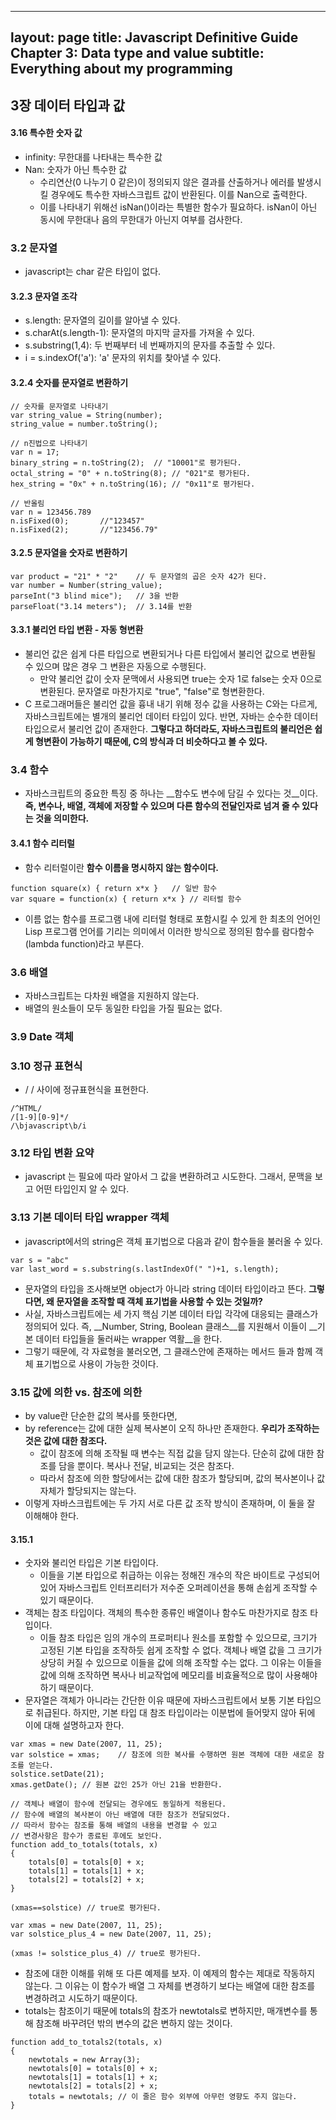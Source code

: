 
---
layout: page
title: Javascript Definitive Guide Chapter 3: Data type and value
subtitle: Everything about my programming
---

## 3장 데이터 타입과 값
#### 3.16 특수한 숫자 값
* infinity: 무한대를 나타내는 특수한 값
* Nan: 숫자가 아닌 특수한 값
	* 수리연산(0 나누기 0 같은)이 정의되지 않은 결과를 산출하거나 에러를 발생시킬 경우에도 특수한 자바스크립트 값이 반환된다. 이를 Nan으로 출력한다.
	* 이를 나타내기 위해선 isNan()이라는 특별한 함수가 필요하다. isNan이 아닌 동시에 무한대나 음의 무한대가 아닌지 여부를 검사한다.

### 3.2 문자열
* javascript는 char 같은 타입이 없다.

#### 3.2.3 문자열 조각
* s.length: 문자열의 길이를 알아낼 수 있다.
* s.charAt(s.length-1): 문자열의 마지막 글자를 가져올 수 있다.
* s.substring(1,4): 두 번째부터 네 번째까지의 문자를 추출할 수 있다.
* i = s.indexOf('a'): 'a' 문자의 위치를 찾아낼 수 있다.

#### 3.2.4 숫자를 문자열로 변환하기
~~~
// 숫자를 문자열로 나타내기
var string_value = String(number);
string_value = number.toString();

// n진법으로 나타내기
var n = 17;
binary_string = n.toString(2);	// "10001"로 평가된다.
octal_string = "0" + n.toString(8);	// "021"로 평가된다.
hex_string = "0x" + n.toString(16);	// "0x11"로 평가된다.

// 반올림
var n = 123456.789
n.isFixed(0);		//"123457"
n.isFixed(2);		//"123456.79"
~~~

#### 3.2.5 문자열을 숫자로 변환하기
~~~
var product = "21" * "2"	// 두 문자열의 곱은 숫자 42가 된다.
var number = Number(string_value);
parseInt("3 blind mice");	// 3을 반환
parseFloat("3.14 meters");	// 3.14를 반환
~~~

#### 3.3.1 불리언 타입 변환 - 자동 형변환
* 불리언 값은 쉽게 다른 타입으로 변환되거나 다른 타입에서 불리언 값으로 변환될 수 있으며 많은 경우 그 변환은 자동으로 수행된다.
	* 만약 불리언 값이 숫자 문맥에서 사용되면 true는 숫자 1로 false는 숫자 0으로 변환된다. 문자열로 마찬가지로 "true", "false"로 형변환한다.
* C 프로그래머들은 불리언 값을 흉내 내기 위해 정수 값을 사용하는 C와는 다르게, 자바스크립트에는 별개의 불리언 데이터 타입이 있다. 반면, 자바는 순수한 데이터 타입으로서 불리언 값이 존재한다.  __그렇다고 하더라도, 자바스크립트의 불리언은 쉽게 형변환이 가능하기 때문에, C의 방식과 더 비슷하다고 볼 수 있다.__

### 3.4 함수
* 자바스크립트의 중요한 특징 중 하나는 __함수도 변수에 담길 수 있다는 것__이다. __즉, 변수나, 배열, 객체에 저장할 수 있으며 다른 함수의 전달인자로 넘겨 줄 수 있다는 것을 의미한다.__

#### 3.4.1 함수 리터럴
* 함수 리터럴이란 __함수 이름을 명시하지 않는 함수이다.__

~~~
function square(x) { return x*x }	// 일반 함수
var square = function(x) { return x*x }	// 리터럴 함수
~~~
* 이름 없는 함수를 프로그램 내에 리터럴 형태로 포함시킬 수 있게 한 최초의 언어인 Lisp 프로그램 언어를 기리는 의미에서 이러한 방식으로 정의된 함수를 람다함수(lambda function)라고 부른다.

### 3.6 배열
* 자바스크립트는 다차원 배열을 지원하지 않는다.
* 배열의 원소들이 모두 동일한 타입을 가질 필요는 없다.

### 3.9 Date 객체

### 3.10 정규 표현식
* /	/ 사이에 정규표현식을 표현한다.

~~~
/^HTML/
/[1-9][0-9]*/
/\bjavascript\b/i
~~~

### 3.12 타입 변환 요약
* javascript 는 필요에 따라 알아서 그 값을 변환하려고 시도한다. 그래서, 문맥을 보고 어떤 타입인지 알 수 있다.

### 3.13 기본 데이터 타입 wrapper 객체
* javascript에서의 string은 객체 표기법으로 다음과 같이 함수들을 불러올 수 있다.

~~~
var s = "abc"
var last_word = s.substring(s.lastIndexOf(" ")+1, s.length);
~~~
* 문자열의 타입을 조사해보면 object가 아니라 string 데이터 타입이라고 뜬다. __그렇다면, 왜 문자열을 조작할 때 객체 표기법을 사용할 수 있는 것일까?__
* 사실, 자바스크립트에는 세 가지 핵심 기본 데이터 타입 각각에 대응되는 클래스가 정의되어 있다. 즉, __Number, String, Boolean 클래스__를 지원해서 이들이 __기본 데이터 타입들을 둘러싸는 wrapper 역활__을 한다.
* 그렇기 때문에, 각 자료형을 불러오면, 그 클래스안에 존재하는 메서드 들과 함께 객체 표기법으로 사용이 가능한 것이다.

### 3.15 값에 의한 vs. 참조에 의한
* by value란 단순한 값의 복사를 뜻한다면,
* by reference는 값에 대한 실제 복사본이 오직 하나만 존재한다. __우리가 조작하는 것은 값에 대한 참조다.__
	* 값이 참조에 의해 조작될 때 변수는 직접 값을 담지 않는다. 단순히 값에 대한 참조를 담을 뿐이다. 복사나 전달, 비교되는 것은 참조다.
	*  따라서 참조에 의한 할당에서는 값에 대한 참조가 할당되며, 값의 복사본이나 값 자체가 할당되지는 않는다.
* 이렇게 자바스크립트에는 두 가지 서로 다른 값 조작 방식이 존재하며, 이 둘을 잘 이해해야 한다. 

#### 3.15.1
* 숫자와 불리언 타입은 기본 타입이다.
	* 이들을 기본 타입으로 취급하는 이유는 정해진 개수의 작은 바이트로 구성되어 있어 자바스크립트 인터프리터가 저수준 오퍼레이션을 통해 손쉽게 조작할 수 있기 때문이다.
* 객체는 참조 타입이다. 객체의 특수한 종류인 배열이나 함수도 마찬가지로 참조 타입이다.
	* 이들 참조 타입은 임의 개수의 프로퍼티나 원소를 포함할 수 있으므로, 크기가 고정된 기본 타입을 조작하듯 쉽게 조작할 수 없다. 객체나 배열 값을 그 크기가 상당히 커질 수 있으므로 이들을 값에 의해 조작할 수는 없다. 그 이유는 이들을 값에 의해 조작하면 복사나 비교작업에 메모리를 비효율적으로 많이 사용해야 하기 때문이다.
* 문자열은 객체가 아니라는 간단한 이유 때문에 자바스크립트에서 보통 기본 타입으로 취급된다. 하지만, 기본 타입 대 참조 타입이라는 이분법에 들어맞지 않아 뒤에 이에 대해 설명하고자 한다.

~~~
var xmas = new Date(2007, 11, 25);
var solstice = xmas;	// 참조에 의한 복사를 수행하면 원본 객체에 대한 새로운 참조를 얻는다.
solstice.setDate(21);
xmas.getDate();	// 원본 값인 25가 아닌 21을 반환한다.

// 객체나 배열이 함수에 전달되는 경우에도 동일하게 적용된다.
// 함수에 배열의 복사본이 아닌 배열에 대한 참조가 전달되었다.
// 따라서 함수는 참조를 통해 배열의 내용을 변경할 수 있고
// 변경사항은 함수가 종료된 후에도 보인다.
function add_to_totals(totals, x)
{
	totals[0] = totals[0] + x;
	totals[1] = totals[1] + x;
	totals[2] = totals[2] + x;
}

(xmas==solstice) // true로 평가된다.

var xmas = new Date(2007, 11, 25);
var solstice_plus_4 = new Date(2007, 11, 25);

(xmas != solstice_plus_4) // true로 평가된다.
~~~

* 참조에 대한 이해를 위해 또 다른 예제를 보자. 이 예제의 함수는 제대로 작동하지 않는다. 그 이유는 이 함수가 배열 그 자체를 변경하기 보다는 배열에 대한 참조를 변경하려고 시도하기 때문이다.
* totals는 참조이기 때문에 totals의 참조가 newtotals로 변하지만, 매개변수를 통해 참조해 바꾸려던 밖의 변수의 값은 변하지 않는 것이다.

~~~
function add_to_totals2(totals, x)
{
	newtotals = new Array(3);
	newtotals[0] = totals[0] + x;
	newtotals[1] = totals[1] + x;
	newtotals[2] = totals[2] + x;
	totals = newtotals; // 이 줄은 함수 외부에 아무런 영향도 주지 않는다.
}
~~~

